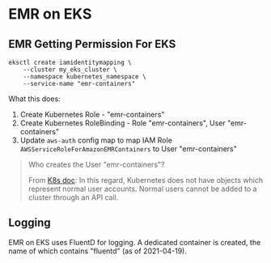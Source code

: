 # EMR on EKS

## EMR Getting Permission For EKS

```
eksctl create iamidentitymapping \
    --cluster my_eks_cluster \
    --namespace kubernetes_namespace \
    --service-name "emr-containers"
```

What this does:

1. Create Kubernetes Role - "emr-containers"
1. Create Kubernetes RoleBinding - Role "emr-containers", User "emr-containers"
1. Update `aws-auth` config map to map IAM Role `AWSServiceRoleForAmazonEMRContainers` to User "emr-containers"

> Who creates the User "emr-containers"?
>
> From [K8s doc](https://kubernetes.io/docs/reference/access-authn-authz/authentication/): In this regard, Kubernetes does not have objects which represent normal user accounts. Normal users cannot be added to a cluster through an API call.

## Logging

EMR on EKS uses FluentD for logging. A dedicated container is created, the name of which contains "fluentd" (as of 2021-04-19).